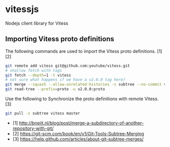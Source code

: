 # vitessjs
Nodejs client library for Vitess



## Importing Vitess proto definitions

The following commands are used to import the Vitess proto definitions. [1] [2] 

```bash
git remote add vitess git@github.com:youtube/vitess.git
# shallow fetch with tags
git fetch --depth=1 -t vitess
# not sure what happens if we have a v2.0.0 tag here?
git merge --squash --allow-unrelated-histories -s subtree --no-commit v2.0.0
git read-tree --prefix=proto -u v2.0.0:proto
```

Use the following to Synchronize the proto definitions with remote Vitess. [3]

```bash
git pull -s subtree vitess master
```

- [1] http://bneijt.nl/blog/post/merge-a-subdirectory-of-another-repository-with-git/
- [2] https://git-scm.com/book/en/v1/Git-Tools-Subtree-Merging
- [3] https://help.github.com/articles/about-git-subtree-merges/
